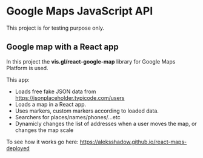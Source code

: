 # Google Maps JavaScript API

This project is for testing purpose only.

## Google map with a React app

In this project the **vis.gl/react-google-map** library for Google Maps Platform is used.

This app:
- Loads free fake JSON data from https://jsonplaceholder.typicode.com/users
- Loads a map in a React app.
- Uses markers, custom markers according to loaded data.
- Searchers for places/names/phones/...etc
- Dynamicly changes the list of addresses when a user moves the map, or changes the map scale

To see how it works go here: https://aleksshadow.github.io/react-maps-deployed